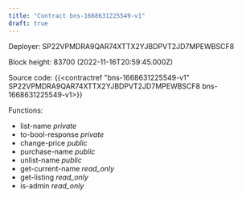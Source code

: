 ```yaml
---
title: "Contract bns-1668631225549-v1"
draft: true
---
```

Deployer: SP22VPMDRA9QAR74XTTX2YJBDPVT2JD7MPEWBSCF8


 



Block height: 83700 (2022-11-16T20:59:45.000Z)

Source code: {{<contractref "bns-1668631225549-v1" SP22VPMDRA9QAR74XTTX2YJBDPVT2JD7MPEWBSCF8 bns-1668631225549-v1>}}

Functions:

* list-name _private_
* to-bool-response _private_
* change-price _public_
* purchase-name _public_
* unlist-name _public_
* get-current-name _read_only_
* get-listing _read_only_
* is-admin _read_only_
